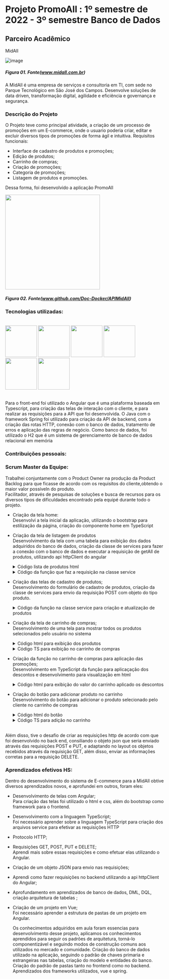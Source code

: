 # Projeto PromoAll : 1º semestre de 2022 - 3º semestre Banco de Dados
 
 
 ## Parceiro Acadêmico
MidAll</br>

![image](https://static.wixstatic.com/media/456d95_d8bfdcb4942b46c69950e9616742df4e~mv2.png/v1/fill/w_312,h_248,al_c,q_85,usm_0.66_1.00_0.01,enc_auto/Logo%20MidAll.png)
##### *Figura 01. Fonte(www.midall.com.br)*

A MidAll é uma empresa de serviços e consultoria em TI, com sede no Parque Tecnológico em São José dos Campos. Desenvolve soluções de data driven, transformação digital, agilidade e eficiência e governança e segurança.


### Descrição do Projeto

O Projeto teve como principal atividade, a criação de um processo de promoções em um E-commerce, onde o usuario poderia criar, editar e excluir diversos tipos de promoções de forma ágil e intuitiva. 
Requisitos funcionais:
* Interface de cadastro de produtos e promoções;
* Edição de produtos;
* Carrinho de compras;
* Criação de promoções;
* Categoria de promoções;
* Listagem de produtos e promoções.


Dessa forma, foi desenvolvido a aplicação PromoAll

<img src ="https://github.com/Doc-Docker/APIMidAll/blob/main/Images/logo2promoall.png" width="300" height="300"/>

##### *Figura 02. Fonte(www.github.com/Doc-Docker/APIMidAll)*

### Tecnologias utilizadas:

<div style="display: inline_block"><br> 
 <img src="https://cdn.jsdelivr.net/gh/devicons/devicon/icons/java/java-original-wordmark.svg" width="100" height="100" />
 <img src="https://cdn.jsdelivr.net/gh/devicons/devicon/icons/microsoftsqlserver/microsoftsqlserver-plain-wordmark.svg"  width="100" height="100" />
 <img src="https://cdn.jsdelivr.net/gh/devicons/devicon/icons/spring/spring-original-wordmark.svg" width="100" height="100" />
 <img src="https://cdn.jsdelivr.net/gh/devicons/devicon/icons/angularjs/angularjs-original-wordmark.svg" width="100" height="100"  />
 <img src="https://cdn.jsdelivr.net/gh/devicons/devicon/icons/css3/css3-original-wordmark.svg" width="100" height="100" />
 <img src="https://cdn.jsdelivr.net/gh/devicons/devicon/icons/bootstrap/bootstrap-original-wordmark.svg" width="100" height="100" />
</div>

</br>

Para o front-end foi utilizado o Angular que é uma plataforma baseada em Typescript, para criação das telas de interação com o cliente, e para realizar as requisições para a API que foi desenvolvida. O Java com o framework Spring foi utilizado para criação da API de backend, com a criação das rotas HTTP, conexão com o banco de dados, tratamento de erros e aplicação das regras de negócio. Como banco de dados, foi utilizado o H2 que é um sistema de gerenciamento de banco de dados relacional em memória
         
         
### Contribuições pessoais:

### Scrum Master  da Equipe:
   Trabalhei conjuntamente com o Product Owner na produção da Product Backlog para que ficasse de acordo com os requisitos do cliente,obtendo o maior valor possíveln do produto.</br>
   Facilitador, através de pesquisas de soluções e busca de recursos para os diversos tipos de dificuldades encontrado pela equipé durante todo o projeto.</br>
    
   
* Criação da tela home: </br>
   Desenvolvi a tela inicial da aplicação, utilizando o bootstrap para estilização da página, criação do componente home em TypeScript 
* Criação da tela de listagem de produtos</br>
   Desenvolvimento da tela com uma tabela para exibição dos dados adquiridos do banco de dados, criação da classe de services para fazer a conexão com o banco de dados e executar a requisição de getAll de produtos, utilizando api httpClient do angular
  
   <details>
     <summary>Código lista de produtos html</summary>
     
        <table class="table table-condensed table-hover">
                <thead>
                    <tr>
                        <th>ID</th>
                        <th>Name</th>
                        <th>Price</th>
                        <th>Description</th>
                        <th></th>
                        <th></th>
                        <th></th>
                    </tr>
                </thead>
                <tbody>
                    <tr *ngFor="let product of products">
                        <td>{{ product.id }}</td>
                        <td>{{ product.name }}</td>
                        <td>{{ product.price }}</td>
                        <td>{{ product.description }}</td>

                        <td>
                            <select class="form-control" type="number" [(ngModel)]="product.quantidade">
                                <option [value]="n" *ngFor="let n of lista" >
                                  <p>{{n}}</p>
                                </option>
                            </select>
                        </td>

                        <td>

                            <button class="btn btn-primary" routerLink="/products-form/{{ product.id }}">
                                <i class="fa fa-edit"></i>
                            </button>

                           

                        </td>

                        <td>
                            <button  class="btn btn-success" (click)="addProduct(product)" >
                                <i class="fa fa-plus"></i>
                            </button>
                        </td>

                        <td>
                            <button  class="btn btn-danger" (click)="preDelete(product)"
                                    data-toggle="modal" data-target="#deleteModal" >
                                <i class="fa fa-trash"></i>
                            </button>
                        </td>
                
                    </tr>
                </tbody>
            </table> 
    </details>
    <details >
     <summary>Código da função que faz a requisição na classe service</summary>
     
          ngOnInit(): void {
             this.service
               .getProducts()
               .subscribe( res => this.products = res )
           }
     
    
            
     </details>
   


* Criação das telas de cadastro de produtos; </br>
   Desenvolvimento do formulário de cadastro de produtos, criação da classe de services para envio da requisição POST com objeto do tipo produto.
   
   <details>
      <summary>Código da função na classe service para criação e atualização de produtos </summary>
      
          onSubmit(){

           if(this.id){
             this.service.update(this.id, this.product)
             .subscribe( res => {
               this.success = true;
               this.errors = null;
             }
             )
           }
           else{

             this.service
               .insert(this.product)
               .subscribe( res =>{
                 this.success = true;
                 this.errors = null;

               }, errorRes =>{
                 this.success = false;
                 this.errors = errorRes.error.errors

               }

               )
           }


         }
   </details>
   
* Criação da tela de carrinho de compras;</br>
   Desenvolvimento de uma tela para mostrar todos os produtos selecionados pelo usuário no sistema
   <details>
      <summary>Código html para exibição dos produtos </summary>
      
          <table class="table table-condensed table-hover">
                <thead>
                    <tr>
                        <th>Name</th>
                        <th>Price</th>
                        <th>Quantity</th>
                        <th>Discount</th>
                        <th></th>
                    </tr>
                </thead>
                <tbody>
                    <tr *ngFor="let p of products">
                        <td>{{ p.name }}</td>
                        <td>{{ p.price }}</td>
                        <td>{{ p.quantidade}}</td>
                        <td>-{{ p.discount }}</td>

                        <td>
                            <button  class="btn btn-warning" (click)="deleteProduct(p)">
                                <i class="fa fa-trash"></i>
                                Delete
                            </button>
                        </td>


                    </tr>
                </tbody>
                
            </table>
   </details>
   
   
   <details>
      <summary>Código TS para exibição no carrinho de compras </summary>
      
          ngOnInit(): void {
            this.products = [];
            this.finalPrice = 0;
            this.product;
            this.discount;
            this.categoria=0;
            this.noDiscount = 0;
            this.lista = [];
            this.teste = [];
            Cart.products.forEach(element => {
              this.product = element;
              this.id  = element.id;
              this.quantidade = element.quantidade;
              this.categoria =  element.id;
              this.products.push(element);

                this.total = this.noDiscount += (element.price  * element.quantidade);

                this.service.getDiscount(this.id, this.quantidade, this.total, this.categoria).subscribe(
                    response =>
                    { const product : Product = new Product();
                      this.discount = response;
                      this.product.discount = this.discount
                      this.finalPrice = this.finalPrice += (element.price * element.quantidade)-(this.discount)
                      console.log("teste", this.categoria)
                    errorResponse => console.log(errorResponse)
                })
            });

          }

   </details>
   
   
   
* Criação da função no carrinho de compras para aplicação das promoções; </br>
    Desenvolvimento em TypeScript da função para aplicaçação dos descontos e desenvolvimento para visualização em html
    <details>
      <summary>Código html para exibição do valor do carrinho aplicado os descontos  </summary>
      
            <tr>
                    <th>Total Price:</th>
                    <th>{{ finalPrice }}</th>
                    <th></th>
                    <th></th>
                   </tr>
                   <tr>
                     <th>Price Without Discount:</th>
                     <th>{{ noDiscount }}</th>
                     <th></th>
                     <th></th>
             </tr>
   </details>
   
* Criação do botão para adicionar produto no carrinho </br>
    Desenvolvimento do botão para adicionar o produto selecionado pelo cliente no carrinho de compras
    <details>
      <summary>Código html do botão  </summary>
      
           <button  class="btn btn-success" (click)="addProduct(product)" >
              <i class="fa fa-plus"></i>
           </button>
   </details>
   
   <details>
      <summary>Código TS para adição no carrinho  </summary>
      
           addProduct(product : Product){

             if(product.quantidade != null){ 
               Cart.products.push(product);
             }

             this.ngOnInit();
           }
   </details>
   
   
   


</br>
Além disso, tive o desafio de criar as requisições http de acordo com que foi desenvolvido no back end, consiliando o objeto json que seria enviado através das requisições POST e PUT, e adaptando no layout os objetos recebidos através da requisição GET, além disso, enviar as informações corretas para a requisição DELETE.

### Aprendizados efetivos HS:

  Dentro do desenvolvimento do sistema de E-commerce para a MidAll obtive diversos aprendizados novos, e aprofundei em outros, foram eles:
  
* Desenvolvimento de telas com Angular; </br>
   Para criação das telas foi utilizado o html e css, além do bootstrap como framework para o frontend. 
* Desenvolvimento com a linguagem TypeScript; </br>
   Foi necessário aprender sobre a linguagem TypeScript para criação dos arquivos service para efetivar as requisições HTTP
* Protocolo HTTP;
* Requisições GET, POST, PUT e DELETE; </br>
   Aprendi mais sobre essas requisições e como efetuar elas utilizando o Angular.
* Criação de um objeto JSON para envio nas requisições;
* Aprendi como fazer requisições no backend utilizando a api httpClient do Angular;
* Aprofundamento em aprendizados de banco de dados, DML, DQL, criação arquitetura de tabelas ;   
* Criação de um projeto em Vue; </br>
   Foi necessário aprender a estrutura de pastas de um projeto em Angular.</br>
   

  Os conhecimentos adquiridos em aula foram essencias para desenvolvimento desse projeto, aplicamos os conhecimentos aprendidos para seguir os padrões de arquitetura, torná-lo componentizável e seguindo modos de construção comuns aos utilizados no mercado e comunidade. Criação do banco de dados utilizado na aplicação, seguindo o padrão de chaves primaria e estrangeiras nas tabelas, criação do modelo e entidades do banco. Criação do padrão de pastas tanto no frontend como no backend. Aprendizados dos frameworks utilizados, vue e spring.
  
  
